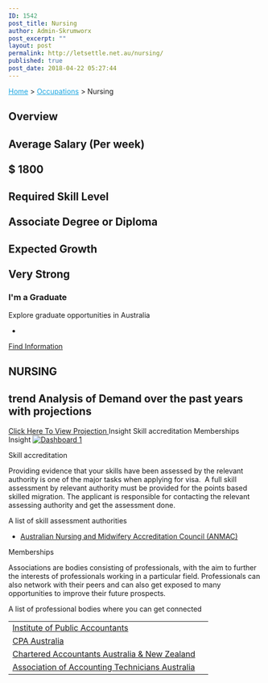 ```yaml
---
ID: 1542
post_title: Nursing
author: Admin-Skrumworx
post_excerpt: ""
layout: post
permalink: http://letsettle.net.au/nursing/
published: true
post_date: 2018-04-22 05:27:44
---
```

<p><a style="color: #1da7e2;" href="http://letsettle.net.au/">Home</a> &gt; <a style="color: #1da7e2;" href="http://letsettle.net.au/occupations/">Occupations</a> &gt; Nursing</p>		
			<h2>Overview</h2>		
			<h2>Average Salary (Per week)<br><br>$ 1800</h2>		
			<h2>Required Skill Level <br><br>Associate Degree or Diploma</h2>		
			<h2>Expected Growth<br><br>Very Strong</h2>		
											<h3>I'm a Graduate</h3>
									Explore graduate opportunities in Australia 							
							<ul>
											<li>
																&nbsp;							
						</li>
									</ul>
									<a href="https://gradaustralia.com.au/search-jobs/areas-of-study/health-medical-sciences" target="_blank">Find Information</a>
			<h2>NURSING</h2>		
			<h2>trend Analysis of Demand over the past years with projections</h2>		
			<a href="#" role="button">
						Click Here To View Projection
					</a>
									Insight
									Skill accreditation
									Memberships
									Insight
					<noscript><a href='#'><img alt='Dashboard 1 ' src='https://public.tableau.com/static/images/Nu/Nusrsing2/Dashboard1/1_rss.png' style='border: none' /></a></noscript><object style="display: none;" width="300" height="150"><param name="host_url" value="https%3A%2F%2Fpublic.tableau.com%2F" /> <param name="embed_code_version" value="3" /> <param name="site_root" value="" /><param name="name" value="Nusrsing2/Dashboard1" /><param name="tabs" value="no" /><param name="toolbar" value="yes" /><param name="static_image" value="https://public.tableau.com/static/images/Nu/Nusrsing2/Dashboard1/1.png" /> <param name="animate_transition" value="yes" /><param name="display_static_image" value="yes" /><param name="display_spinner" value="yes" /><param name="display_overlay" value="yes" /><param name="display_count" value="yes" /></object><p></p>
									Skill accreditation
					<p>Providing evidence that your skills have been assessed by the relevant authority is one of the major tasks when applying for visa.  A full skill assessment by relevant authority must be provided for the points based skilled migration. The applicant is responsible for contacting the relevant assessing authority and get the assessment done. </p><p>A list of skill assessment authorities</p><ul><li><a href="https://www.anmac.org.au/" target="_blank" rel="noopener">Australian Nursing and Midwifery Accreditation Council (ANMAC)</a></li></ul>
									Memberships
					<p style="text-align: left;">Associations are bodies consisting of professionals, with the aim to further the interests of professionals working in a particular field. Professionals can also network with their peers and can also get exposed to many opportunities to improve their future prospects. </p><p style="text-align: left;">A list of professional bodies where you can get connected </p><table width="381"><tbody><tr><td width="381"><a href="https://www.publicaccountants.org.au/" target="_blank" rel="noopener">Institute of Public Accountants</a></td></tr><tr><td><a href="https://www.cpaaustralia.com.au/" target="_blank" rel="noopener">CPA Australia</a></td></tr><tr><td><a href="https://www.charteredaccountantsanz.com/" target="_blank" rel="noopener">Chartered Accountants Australia &amp; New Zealand</a></td></tr><tr><td><a href="http://aat.org.au/" target="_blank" rel="noopener">Association of Accounting Technicians Australia</a></td></tr></tbody></table>